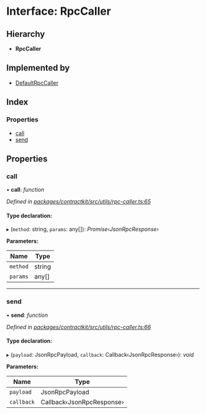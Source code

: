# Interface: RpcCaller

## Hierarchy

* **RpcCaller**

## Implemented by

* [DefaultRpcCaller](../classes/_utils_rpc_caller_.defaultrpccaller.md)

## Index

### Properties

* [call](_utils_rpc_caller_.rpccaller.md#call)
* [send](_utils_rpc_caller_.rpccaller.md#send)

## Properties

###  call

• **call**: *function*

*Defined in [packages/contractkit/src/utils/rpc-caller.ts:65](https://github.com/celo-org/celo-monorepo/blob/master/packages/contractkit/src/utils/rpc-caller.ts#L65)*

#### Type declaration:

▸ (`method`: string, `params`: any[]): *Promise‹JsonRpcResponse›*

**Parameters:**

Name | Type |
------ | ------ |
`method` | string |
`params` | any[] |

___

###  send

• **send**: *function*

*Defined in [packages/contractkit/src/utils/rpc-caller.ts:66](https://github.com/celo-org/celo-monorepo/blob/master/packages/contractkit/src/utils/rpc-caller.ts#L66)*

#### Type declaration:

▸ (`payload`: JsonRpcPayload, `callback`: Callback‹JsonRpcResponse›): *void*

**Parameters:**

Name | Type |
------ | ------ |
`payload` | JsonRpcPayload |
`callback` | Callback‹JsonRpcResponse› |
